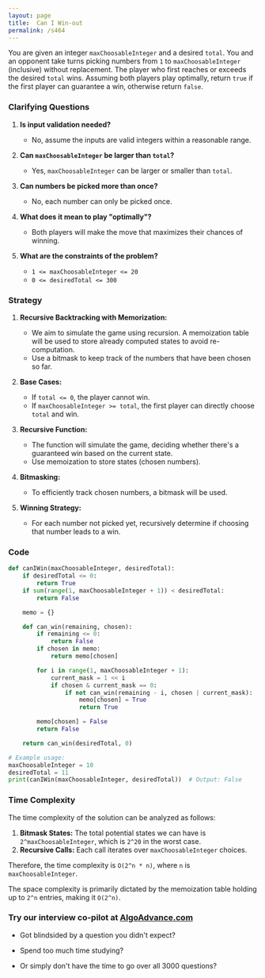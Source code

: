 ```yaml
---
layout: page
title:  Can I Win-out
permalink: /s464
---
```

You are given an integer `maxChoosableInteger` and a desired `total`. You and an opponent take turns picking numbers from `1` to `maxChoosableInteger` (inclusive) without replacement. The player who first reaches or exceeds the desired `total` wins. Assuming both players play optimally, return `true` if the first player can guarantee a win, otherwise return `false`.

### Clarifying Questions
1. **Is input validation needed?**
   - No, assume the inputs are valid integers within a reasonable range.

2. **Can `maxChoosableInteger` be larger than `total`?**
   - Yes, `maxChoosableInteger` can be larger or smaller than `total`.

3. **Can numbers be picked more than once?**
   - No, each number can only be picked once.

4. **What does it mean to play "optimally"?**
   - Both players will make the move that maximizes their chances of winning.

5. **What are the constraints of the problem?**
   - `1 <= maxChoosableInteger <= 20`
   - `0 <= desiredTotal <= 300`

### Strategy
1. **Recursive Backtracking with Memorization:**
   - We aim to simulate the game using recursion. A memoization table will be used to store already computed states to avoid re-computation.
   - Use a bitmask to keep track of the numbers that have been chosen so far.

2. **Base Cases:**
   - If `total <= 0`, the player cannot win.
   - If `maxChoosableInteger >= total`, the first player can directly choose `total` and win.

3. **Recursive Function:**
   - The function will simulate the game, deciding whether there's a guaranteed win based on the current state.
   - Use memoization to store states (chosen numbers).

4. **Bitmasking:**
   - To efficiently track chosen numbers, a bitmask will be used.

5. **Winning Strategy:**
   - For each number not picked yet, recursively determine if choosing that number leads to a win.

### Code

```python
def canIWin(maxChoosableInteger, desiredTotal):
    if desiredTotal <= 0:
        return True
    if sum(range(1, maxChoosableInteger + 1)) < desiredTotal:
        return False

    memo = {}

    def can_win(remaining, chosen):
        if remaining <= 0:
            return False
        if chosen in memo:
            return memo[chosen]

        for i in range(1, maxChoosableInteger + 1):
            current_mask = 1 << i
            if chosen & current_mask == 0:
                if not can_win(remaining - i, chosen | current_mask):
                    memo[chosen] = True
                    return True

        memo[chosen] = False
        return False

    return can_win(desiredTotal, 0)

# Example usage:
maxChoosableInteger = 10
desiredTotal = 11
print(canIWin(maxChoosableInteger, desiredTotal))  # Output: False
```

### Time Complexity
The time complexity of the solution can be analyzed as follows:

1. **Bitmask States:** The total potential states we can have is `2^maxChoosableInteger`, which is `2^20` in the worst case.
2. **Recursive Calls:** Each call iterates over `maxChoosableInteger` choices.

Therefore, the time complexity is `O(2^n * n)`, where `n` is `maxChoosableInteger`.

The space complexity is primarily dictated by the memoization table holding up to `2^n` entries, making it `O(2^n)`.


### Try our interview co-pilot at [AlgoAdvance.com](https://algoAdvance.com)

- Got blindsided by a question you didn't expect?

- Spend too much time studying?

- Or simply don't have the time to go over all 3000 questions?


